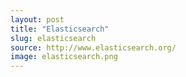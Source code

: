 ```yaml
---
layout: post
title: "Elasticsearch"
slug: elasticsearch
source: http://www.elasticsearch.org/
image: elasticsearch.png
---
```


